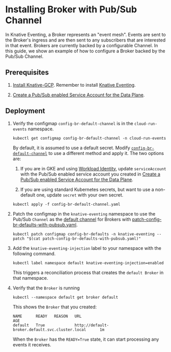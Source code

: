 # Installing Broker with Pub/Sub Channel

In Knative Eventing, a Broker represents an "event mesh". Events are sent to the
Broker's ingress and are then sent to any subscribers that are interested in
that event. Brokers are currently backed by a configurable Channel. In this
guide, we show an example of how to configure a Broker backed by the Pub/Sub
Channel.

## Prerequisites

1. [Install Knative-GCP](./install-knative-gcp.md). Remember to install
   [Knative Eventing](https://knative.dev/docs/eventing/).

1. [Create a Pub/Sub enabled Service Account for the Data Plane](dataplane-service-account.md).

## Deployment

1.  Verify the configmap `config-br-default-channel` is in the
    `cloud-run-events` namespace.

    ```shell
    kubectl get configmap config-br-default-channel -n cloud-run-events
    ```

    By default, it is assumed to use a default secret. Modify
    [`config-br-default-channel`](config-br-default-channel.yaml) to use a
    different method and apply it. The two options are:

    1.  If you are in GKE and using
        [Workload Identity](https://cloud.google.com/kubernetes-engine/docs/how-to/workload-identity),
        update `serviceAccount` with the Pub/Sub enabled service account you
        created in
        [Create a Pub/Sub enabled Service Account for the Data Plane](dataplane-service-account.md).

    1.  If you are using standard Kubernetes secrets, but want to use a
        non-default one, update `secret` with your own secret.

    ```shell
    kubectl apply -f config-br-default-channel.yaml
    ```

1.  Patch the configmap in the `knative-eventing` namespace to use the Pub/Sub
    `Channel` as the
    [default channel](https://knative.dev/docs/eventing/channel-based-broker/)
    for Brokers with
    [patch-config-br-defaults-with-pubsub.yaml](./patch-config-br-defaults-with-pubsub.yaml).

    ```shell
    kubectl patch configmap config-br-defaults -n knative-eventing --patch "$(cat patch-config-br-defaults-with-pubsub.yaml)"
    ```

1.  Add the `knative-eventing-injection` label to your namespace with the
    following command.

    ```shell
    kubectl label namespace default knative-eventing-injection=enabled
    ```

    This triggers a reconciliation process that creates the `default Broker` in
    that namespace.

1.  Verify that the `Broker` is running

    ```shell
    kubectl --namespace default get broker default
    ```

    This shows the `Broker` that you created:

    ```shell
    NAME      READY   REASON   URL                                                        AGE
    default   True             http://default-broker.default.svc.cluster.local      1m
    ```

    When the `Broker` has the `READY=True` state, it can start processing any
    events it receives.
